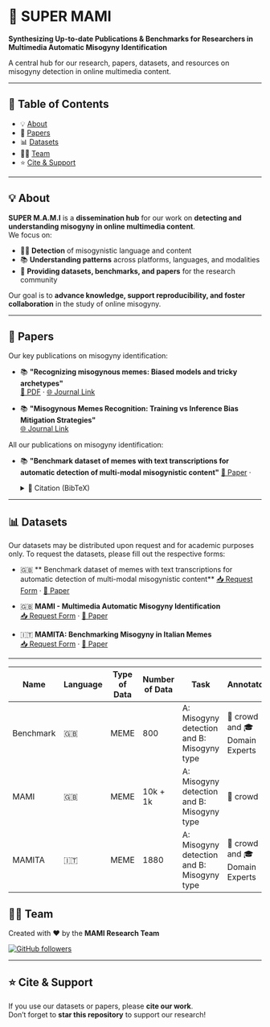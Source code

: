 # 🚀 SUPER MAMI

**Synthesizing Up-to-date Publications & Benchmarks for Researchers in Multimedia Automatic Misogyny Identification**  

A central hub for our research, papers, datasets, and resources on misogyny detection in online multimedia content.

---

## 📑 Table of Contents
- 💡 [About](#-about)
- 📄 [Papers](#-papers)
- 📊 [Datasets](#-datasets)
- 👩‍🔬 [Team](#-team)
- ⭐ [Cite & Support](#-cite--support)

---

## 💡 About
**SUPER M.A.M.I** is a **dissemination hub** for our work on **detecting and understanding misogyny in online multimedia content**.  
We focus on:

- 🕵️‍♀️ **Detection** of misogynistic language and content  
- 📚 **Understanding patterns** across platforms, languages, and modalities  
- 🤝 **Providing datasets, benchmarks, and papers** for the research community  

Our goal is to **advance knowledge, support reproducibility, and foster collaboration** in the study of online misogyny.

---

## 📄 Papers
Our key publications on misogyny identification:

- 📚 **"Recognizing misogynous memes: Biased models and tricky archetypes"**  
      [📄 PDF](https://www.boa.unimib.it/retrieve/692192fb-a5f1-42a2-9a54-a3e7e1c9dbdf/Rizzi-2023-Informat%20Process%20Manag-VoR.pdf) · [🌐 Journal Link](https://www.sciencedirect.com/science/article/pii/S030645732300211X)

- 📚 **"Misogynous Memes Recognition: Training vs Inference Bias Mitigation Strategies"**  
      [🌐 Journal Link](https://journals.openedition.org/ijcol/1644)

All our publications on misogyny identification:
- 📚 **"Benchmark dataset of memes with text transcriptions for automatic detection of multi-modal misogynistic content"**
  [📘 Paper](https://www.sciencedirect.com/science/article/pii/S235234092200720X)  · <details style="display:inline"> <summary>📖 Citation (BibTeX)</summary>
    
  ```
    @article{gasparini2022benchmark,
  title={Benchmark dataset of memes with text transcriptions for automatic detection of multi-modal misogynistic content},
  author={Gasparini, Francesca and Rizzi, Giulia and Saibene, Aurora and Fersini, Elisabetta},
  journal={Data in brief},
  volume={44},
  pages={108526},
  year={2022},
  publisher={Elsevier}
  }
  ```
  
  </details>

  
---

## 📊 Datasets
Our datasets may be distributed upon request and for academic purposes only. To request the datasets, please fill out the respective forms:
- :gb: ** Benchmark dataset of memes with text transcriptions for automatic detection of multi-modal misogynistic content**
  [📥 Request Form](https://forms.gle/AGWMiGicBHiQx4q98) · [📘 Paper](https://www.sciencedirect.com/science/article/pii/S235234092200720X)  

- :gb: **MAMI - Multimedia Automatic Misogyny Identification**  
  [📥 Request Form](https://forms.gle/AGWMiGicBHiQx4q98) · [📘 Paper](https://aclanthology.org/2022.semeval-1.74/)

- :it: **MAMITA: Benchmarking Misogyny in Italian Memes**  
  [📥 Request Form](https://forms.gle/5Xz1gcxJdrh6GHnq5) · [📘 Paper]()

---

| Name | Language | Type of Data | Number of Data | Task | Annotators | Perspectivist Evaluation | Additional Info |
|------|----------|--------------|----------------|------|-------------------------|------------|----------------|
| Benchmark | :gb:| MEME         | 800            | A: Misogyny detection and B: Misogyny type | 👥 crowd and  🎓 Domain Experts | ❌ | ❌ |
| MAMI | :gb:     | MEME         | 10k + 1k       | A: Misogyny detection and B: Misogyny type | 👥 crowd | ❌ | ❌ |
| MAMITA| :it:    | MEME         | 1880           | A: Misogyny detection and B: Misogyny type | 👥 crowd and  🎓 Domain Experts | ✅ | Demographic and socio-cultural background  |

## 👩‍🔬 Team
Created with ❤️ by the **MAMI Research Team**  

[![GitHub followers](https://img.shields.io/github/followers/github?style=social)](https://github.com/)

---

## ⭐ Cite & Support
If you use our datasets or papers, please **cite our work**.  
Don’t forget to **star this repository** to support our research!  
